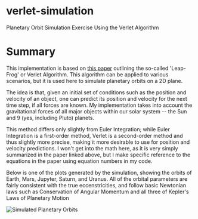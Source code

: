 # verlet-simulation
Planetary Orbit Simulation Exercise Using the Verlet Algorithm

# Summary 
This implementation is based on [this paper](http://physics.ucsc.edu/~peter/242/leapfrog.pdf) outlining the so-called 'Leap-Frog' or Verlet Algorithm. This algorithm can be applied to various scenarios, but it is used here to simulate planetary orbits on a 2D plane. 

The idea is that, given an initial set of conditions such as the position and velocity of an object, one can predict its position and velocity for the next time step, if all forces are known. My implementation takes into account the gravitational forces of all major objects within our solar system -- the Sun and 9 (yes, including Pluto) planets.

This method differs only slightly from Euler Integration; while Euler Integration is a first-order method, Verlet is a second-order method and thus slightly more precise, making it more desirable to use for position and velocity predictions. I won't get into the math here, as it is very simply summarized in the paper linked above, but I make specific reference to the equations in the paper using equation numbers in my code.

Below is one of the plots generated by the simulation, showing the orbits of Earth, Mars, Jupyter, Saturn, and Uranus. All of the orbital parameters are fairly consistent with the true eccenstricities, and follow basic Newtonian laws such as Conservation of Angular Momentum and all three of Kepler's Laws of Planetary Motion

![Simulated Planetary Orbits](~/Desktop/download.png)
